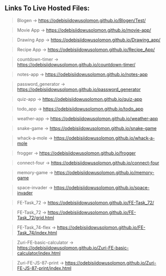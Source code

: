 ## Links To Live Hosted Files:

> Blogen -> https://odebisiidowusolomon.github.io/Blogen/Test/

> Movie App -> https://odebisiidowusolomon.github.io/movie-app/

> Drawing App -> https://odebisiidowusolomon.github.io/Drawing_app/

> Recipe App -> https://odebisiidowusolomon.github.io/Recipe_App/

> countdown-timer -> https://odebisiidowusolomon.github.io/countdown-timer/

> notes-app -> https://odebisiidowusolomon.github.io/notes-app

> password_generator -> https://odebisiidowusolomon.github.io/password_generator

> quiz-app -> https://odebisiidowusolomon.github.io/quiz-app

> todo_app -> https://odebisiidowusolomon.github.io/todo_app

> weather-app -> https://odebisiidowusolomon.github.io/weather-app

> snake-game -> https://odebisiidowusolomon.github.io/snake-game

> whack-a-mole -> https://odebisiidowusolomon.github.io/whack-a-mole

> frogger  -> https://odebisiidowusolomon.github.io/frogger

> connect-four -> https://odebisiidowusolomon.github.io/connect-four

> memory-game -> https://odebisiidowusolomon.github.io/memory-game

> space-invader -> https://odebisiidowusolomon.github.io/space-invader

> FE-Task_72 -> https://odebisiidowusolomon.github.io/FE-Task_72/

> FE-Task_72 -> https://odebisiidowusolomon.github.io/FE-Task_72/grid.html

> FE-Task_74-flex -> https://odebisiidowusolomon.github.io/FE-Task_74/index.html

> Zuri-FE-basic-calculator -> https://odebisiidowusolomon.github.io/Zuri-FE-basic-calculator/index.html

> Zuri-FE-JS-87-print -> https://odebisiidowusolomon.github.io/Zuri-FE-JS-87-print/index.html